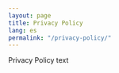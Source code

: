 ```yaml
---
layout: page
title: Privacy Policy
lang: es
permalink: "/privacy-policy/"
---
```


Privacy Policy text